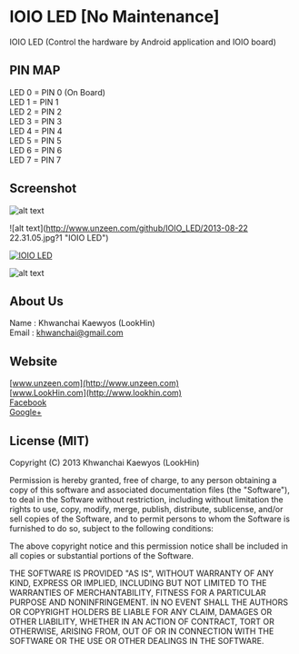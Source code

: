 IOIO LED [No Maintenance]
===============

IOIO LED (Control the hardware by Android application and IOIO board)

## PIN MAP
LED 0 = PIN 0 (On Board)  
LED 1 = PIN 1  
LED 2 = PIN 2  
LED 3 = PIN 3  
LED 4 = PIN 4  
LED 5 = PIN 5  
LED 6 = PIN 6  
LED 7 = PIN 7  

## Screenshot

![alt text](http://www.unzeen.com/github/IOIO_LED/2013-08-21_23-51-26.png?1 "IOIO LED")

![alt text](http://www.unzeen.com/github/IOIO_LED/2013-08-22 22.31.05.jpg?1 "IOIO LED")

[![IOIO LED](http://img.youtube.com/vi/pjaOd8ZdcsM/0.jpg)](http://www.youtube.com/watch?v=pjaOd8ZdcsM)

![alt text](http://www.unzeen.com/github/IOIO_LED/fritzing-ioio-led.jpg "IOIO LED")


## About Us
Name : Khwanchai Kaewyos (LookHin)  
Email : khwanchai@gmail.com

## Website
[www.unzeen.com](http://www.unzeen.com)  
[www.LookHin.com](http://www.lookhin.com)  
[Facebook](https://www.facebook.com/LookHin)  
[Google+](https://plus.google.com/u/0/115201343913237885999/posts)




## License (MIT)

Copyright (C) 2013 Khwanchai Kaewyos (LookHin)

Permission is hereby granted, free of charge, to any person obtaining a copy of this software and associated documentation files (the "Software"), to deal in the Software without restriction, including without limitation the rights to use, copy, modify, merge, publish, distribute, sublicense, and/or sell copies of the Software, and to permit persons to whom the Software is furnished to do so, subject to the following conditions:

The above copyright notice and this permission notice shall be included in all copies or substantial portions of the Software.

THE SOFTWARE IS PROVIDED "AS IS", WITHOUT WARRANTY OF ANY KIND, EXPRESS OR IMPLIED, INCLUDING BUT NOT LIMITED TO THE WARRANTIES OF MERCHANTABILITY, FITNESS FOR A PARTICULAR PURPOSE AND NONINFRINGEMENT. IN NO EVENT SHALL THE AUTHORS OR COPYRIGHT HOLDERS BE LIABLE FOR ANY CLAIM, DAMAGES OR OTHER LIABILITY, WHETHER IN AN ACTION OF CONTRACT, TORT OR OTHERWISE, ARISING FROM, OUT OF OR IN CONNECTION WITH THE SOFTWARE OR THE USE OR OTHER DEALINGS IN THE SOFTWARE.
